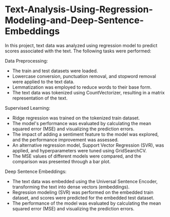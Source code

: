 # Text-Analysis-Using-Regression-Modeling-and-Deep-Sentence-Embeddings

In this project, text data was analyzed using regression model to predict scores associated with the text. The following tasks were performed:

Data Preprocessing:

- The train and test datasets were loaded.
- Lowercase conversion, punctuation removal, and stopword removal were applied to the text data.
- Lemmatization was employed to reduce words to their base form.
- The text data was tokenized using CountVectorizer, resulting in a matrix representation of the text.

Supervised Learning:

- Ridge regression was trained on the tokenized train dataset.
- The model's performance was evaluated by calculating the mean squared error (MSE) and visualizing the prediction errors.
- The impact of adding a sentiment feature to the model was explored, and the performance improvement was assessed.
- An alternative regression model, Support Vector Regression (SVR), was applied, and hyperparameters were tuned using GridSearchCV.
- The MSE values of different models were compared, and the comparison was presented through a bar plot.

Deep Sentence Embeddings:

- The text data was embedded using the Universal Sentence Encoder, transforming the text into dense vectors (embeddings).
- Regression modeling (SVR) was performed on the embedded train dataset, and scores were predicted for the embedded test dataset.
- The performance of the model was evaluated by calculating the mean squared error (MSE) and visualizing the prediction errors.

